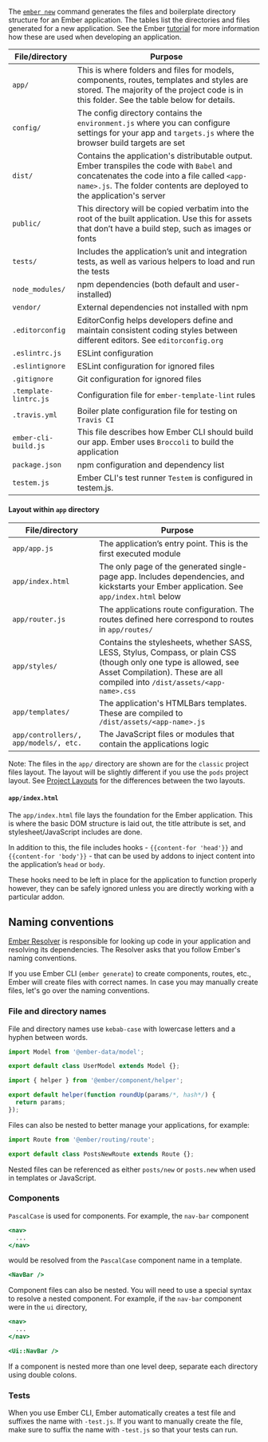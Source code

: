 The [`ember new`](../cli-commands/#createanewapp) command generates the files and boilerplate directory structure for an Ember application. The tables list the directories and files generated for a new application.  See the Ember [tutorial](https://guides.emberjs.com/release/tutorial/) for more information how these are used when developing an application.

<table>
  <thead>
    <tr>
      <th class="col-32">File/directory</th>
      <th>Purpose</th>
    </tr>
  </thead>
  <tbody>
    <tr>
      <td><code>app/</code> </td>
      <td>
        This is where folders and files for models, components, routes, templates and styles are stored. The majority of the project code is in this folder. See the table below for details.
      </td>
    </tr>
     <tr>
      <td><code>config/</code></td>
      <td>
        The config directory contains the <code>environment.js</code> where you can configure settings for your app and <code>targets.js</code> where the browser build targets are set
      </td>
    </tr>
    <tr>
      <td><code>dist/</code></td>
      <td>
        Contains the application's distributable output. Ember transpiles the code with <a src="https://babeljs.io/"><code>Babel</code></a> and concatenates the code into a file called <code>&lt;app-name>.js</code>. The folder contents are deployed to the application's server
      </td>
    </tr>
    <tr>
      <td><code>public/</code></td>
      <td>
        This directory will be copied verbatim into the root of the built application. Use this for assets that don’t have a build step, such as images or fonts
      </td>
    </tr>
    <tr>
      <td><code>tests/</code></td>
      <td> 
        Includes the application’s unit and integration tests, as well as various helpers to load and run the tests 
      </td>
    </tr>
    <tr>
      <td><code>node_modules/</code></td>
      <td>npm dependencies (both default and user-installed) </td>
    </tr>
    <tr>
      <td><code>vendor/</code></td>
      <td>External dependencies not installed with npm </td>
    </tr>
      <tr>
      <td><code>.editorconfig</code></td>
      <td>  EditorConfig helps developers define and maintain consistent coding styles between different editors. See <a ref='editorconfig.org'><code>editorconfig.org</code></a> </td>
    </tr>
    <tr>
      <td><code>.eslintrc.js</code></td>
      <td> ESLint configuration </td>
    </tr>
    <tr>
      <td><code>.eslintignore</code></td>
      <td> ESLint configuration for ignored files</td>
    </tr>
    <tr>
      <td><code>.gitignore</code></td>
      <td> Git configuration for ignored files </td>
    </tr>
    <tr>
      <td><code>.template-lintrc.js</code></td>
      <td> Configuration file for <a src="https://github.com/ember-template-lint/ember-template-lint"><code>ember-template-lint</code></a> rules </td>
    </tr>
    <tr>
      <td><code>.travis.yml</code></td>
      <td>Boiler plate configuration file for testing on <a src="https://travis-ci.org/"><code>Travis CI</code></a></td>
    </tr>
    <tr>
      <td><code>ember-cli-build.js</code></td>
      <td> 
        This file describes how Ember CLI should build our app.  Ember uses <a src="https://github.com/broccolijs/broccoli"><code>Broccoli</code></a> to build the application
      </td>
    </tr>
    <tr>
      <td><code>package.json</code></td>
      <td>npm configuration and dependency list</td>
    </tr>
    <tr>
      <td><code>testem.js</code></td>
      <td>
      Ember CLI's test runner <code>Testem</code> is configured in testem.js.
      </td>
    </tr>
  </tbody>
</table>

#### Layout within `app` directory

<table>
  <thead>
    <tr>
      <th class="col-32">File/directory</th>
      <th>Purpose</th>
    </tr>
  </thead>
  <tbody>
    <tr>
      <td><code>app/app.js</code></td>
      <td>The application’s entry point. This is the first executed module</td>
    </tr>
    <tr>
      <td><code>app/index.html</code></td>
      <td>
        The only page of the generated single-page app. Includes dependencies, and kickstarts your Ember application. See <code>app/index.html</code> below
      </td>
    </tr>
    <tr>
      <td><code>app/router.js</code></td>
      <td>
      The applications route configuration. The routes defined here correspond to routes in <code>app/routes/</code>
      </td>
    </tr>
    <tr>
      <td><code>app/styles/</code></td>
      <td> 
        Contains the stylesheets, whether SASS, LESS, Stylus, Compass, or plain CSS (though only one type is allowed, see Asset Compilation). These are all compiled into <code>/dist/assets/&lt;app-name>.css</code>
      </td>
    </tr>
    <tr>
      <td><code>app/templates/</code></td>
      <td>
        The application's HTMLBars templates. These are compiled to <code>/dist/assets/&lt;app-name>.js</code>
      </td>
    </tr>
    <tr>
      <td><code>app/controllers/, app/models/, etc.</code></td>
      <td>
        The JavaScript files or modules that contain the applications logic
      </td>
    </tr>
  </tbody>
</table>

Note: The files in the `app/` directory are shown are for the `classic` project files layout. The layout will be slightly different if you use the `pods` project layout. See [Project Layouts](../../advanced-use/project-layouts/) for the differences between the two layouts.

#### `app/index.html`

The `app/index.html` file lays the foundation for the Ember application. This is where the basic DOM structure is laid out, the title attribute is set, and stylesheet/JavaScript includes are done. 

In addition to this, the file includes hooks - `{{content-for 'head'}}` and `{{content-for 'body'}}` - that can be used by addons to inject content into the application’s `head` or `body`. 

These hooks need to be left in place for the application to function properly however, they can be safely ignored unless you are directly working with a particular addon.

## Naming conventions

[Ember Resolver](https://github.com/ember-cli/ember-resolver) is responsible for looking up code in your application and resolving its dependencies. The Resolver asks that you follow Ember's naming conventions.

If you use Ember CLI (`ember generate`) to create components, routes, etc., Ember will create files with correct names. In case you may manually create files, let's go over the naming conventions.

### File and directory names

File and directory names use `kebab-case` with lowercase letters and a hyphen between words.

```javascript {data-filename=app/models/user.js}
import Model from '@ember-data/model';

export default class UserModel extends Model {};
```

```javascript {data-filename=app/helpers/round-up.js}
import { helper } from '@ember/component/helper';

export default helper(function roundUp(params/*, hash*/) {
  return params;
});
```

Files can also be nested to better manage your applications, for example:

```javascript {data-filename=app/routes/posts/new.js}
import Route from '@ember/routing/route';

export default class PostsNewRoute extends Route {};
```

Nested files can be referenced as either `posts/new` or `posts.new` when used in templates or JavaScript. 

### Components

`PascalCase` is used for components. For example, the `nav-bar` component

```handlebars {data-filename=app/components/nav-bar.hbs}
<nav>
  ...
</nav>
```

would be resolved from the `PascalCase` component name in a template.

```handlebars {data-filename=app/templates/application.hbs}
<NavBar />
```

Component files can also be nested. You will need to use a special syntax to resolve a nested component. For example, if the `nav-bar` component were in the `ui` directory,

```handlebars {data-filename=app/components/ui/nav-bar.hbs}
<nav>
  ...
</nav>
```

```handlebars {data-filename=app/templates/application.hbs}
<Ui::NavBar />
```

If a component is nested more than one level deep, separate each directory using double colons.

### Tests

When you use Ember CLI, Ember automatically creates a test file and suffixes the name with `-test.js`. If you want to manually create the file, make sure to suffix the name with `-test.js` so that your tests can run.
